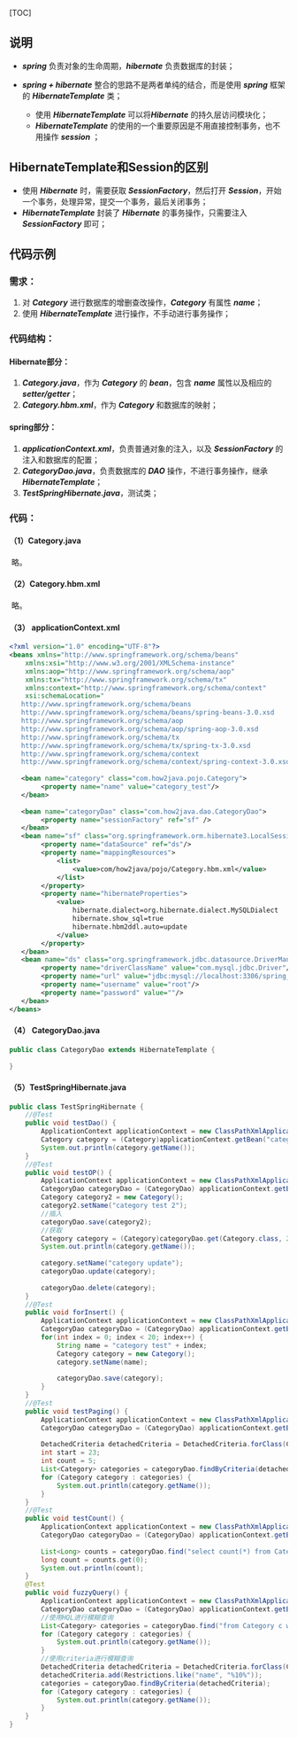 [TOC]

## 说明

- ***spring*** 负责对象的生命周期，***hibernate*** 负责数据库的封装；

- ***spring + hibernate*** 整合的思路不是两者单纯的结合，而是使用 ***spring*** 框架的 ***HibernateTemplate*** 类；
  - 使用 ***HibernateTemplate*** 可以将***Hibernate*** 的持久层访问模块化；
  - ***HibernateTemplate*** 的使用的一个重要原因是不用直接控制事务，也不用操作 ***session*** ；

## HibernateTemplate和Session的区别

- 使用 ***Hibernate*** 时，需要获取 ***SessionFactory***，然后打开 ***Session***，开始一个事务，处理异常，提交一个事务，最后关闭事务；
- ***HibernateTemplate*** 封装了 ***Hibernate*** 的事务操作，只需要注入 ***SessionFactory*** 即可；

## 代码示例

### 需求：

1. 对 ***Category*** 进行数据库的增删查改操作，***Category*** 有属性 ***name***；
2. 使用 ***HibernateTemplate*** 进行操作，不手动进行事务操作；

### 代码结构：

#### Hibernate部分：

1. ***Category.java***，作为 ***Category*** 的 ***bean***，包含 ***name*** 属性以及相应的 ***setter/getter***；
2. ***Category.hbm.xml***，作为 ***Category*** 和数据库的映射；

#### spring部分：

1. ***applicationContext.xml***，负责普通对象的注入，以及 ***SessionFactory*** 的注入和数据库的配置；
2. ***CategoryDao.java***，负责数据库的 ***DAO*** 操作，不进行事务操作，继承 ***HibernateTemplate***；
3. ***TestSpringHibernate.java***，测试类；

### 代码：

#### （1）Category.java

​	略。

#### （2）Category.hbm.xml

​	略。

#### （3） applicationContext.xml

```xml
<?xml version="1.0" encoding="UTF-8"?>
<beans xmlns="http://www.springframework.org/schema/beans"
    xmlns:xsi="http://www.w3.org/2001/XMLSchema-instance"
    xmlns:aop="http://www.springframework.org/schema/aop"
    xmlns:tx="http://www.springframework.org/schema/tx"
    xmlns:context="http://www.springframework.org/schema/context"
    xsi:schemaLocation="
   http://www.springframework.org/schema/beans 
   http://www.springframework.org/schema/beans/spring-beans-3.0.xsd
   http://www.springframework.org/schema/aop 
   http://www.springframework.org/schema/aop/spring-aop-3.0.xsd
   http://www.springframework.org/schema/tx 
   http://www.springframework.org/schema/tx/spring-tx-3.0.xsd
   http://www.springframework.org/schema/context      
   http://www.springframework.org/schema/context/spring-context-3.0.xsd">
   
   <bean name="category" class="com.how2java.pojo.Category">
        <property name="name" value="category_test"/>
   </bean>
   
   <bean name="categoryDao" class="com.how2java.dao.CategoryDao">
        <property name="sessionFactory" ref="sf" />
   </bean>
   <bean name="sf" class="org.springframework.orm.hibernate3.LocalSessionFactoryBean">
        <property name="dataSource" ref="ds"/>
        <property name="mappingResources">
            <list>
                <value>com/how2java/pojo/Category.hbm.xml</value>
            </list>
        </property>
        <property name="hibernateProperties">
            <value>
                hibernate.dialect=org.hibernate.dialect.MySQLDialect
                hibernate.show_sql=true
                hibernate.hbm2ddl.auto=update
            </value>
        </property>
   </bean>
   <bean name="ds" class="org.springframework.jdbc.datasource.DriverManagerDataSource">
        <property name="driverClassName" value="com.mysql.jdbc.Driver"/>
        <property name="url" value="jdbc:mysql://localhost:3306/spring_hibernate?characterEncoding=UTF-8"/>
        <property name="username" value="root"/>
        <property name="password" value=""/>
   </bean>
</beans>

```

#### （4） CategoryDao.java

```java
public class CategoryDao extends HibernateTemplate {
    
}
```

#### （5）TestSpringHibernate.java

```java
public class TestSpringHibernate {
    //@Test
    public void testDao() {
        ApplicationContext applicationContext = new ClassPathXmlApplicationContext("applicationContext.xml");
        Category category = (Category)applicationContext.getBean("category");
        System.out.println(category.getName());
    }
    //@Test
    public void testOP() {
        ApplicationContext applicationContext = new ClassPathXmlApplicationContext("applicationContext.xml");
        CategoryDao categoryDao = (CategoryDao) applicationContext.getBean("categoryDao");
        Category category2 = new Category();
        category2.setName("category test 2");
        //插入
        categoryDao.save(category2);
        //获取
        Category category = (Category)categoryDao.get(Category.class, 2);
        System.out.println(category.getName());
        
        category.setName("category update");
        categoryDao.update(category);
        
        categoryDao.delete(category);
    }
    //@Test
    public void forInsert() {
        ApplicationContext applicationContext = new ClassPathXmlApplicationContext("applicationContext.xml");
        CategoryDao categoryDao = (CategoryDao) applicationContext.getBean("categoryDao");
        for(int index = 0; index < 20; index++) {
            String name = "category test" + index;
            Category category = new Category();
            category.setName(name);
            
            categoryDao.save(category);
        }
    }
    //@Test
    public void testPaging() {
        ApplicationContext applicationContext = new ClassPathXmlApplicationContext("applicationContext.xml");
        CategoryDao categoryDao = (CategoryDao) applicationContext.getBean("categoryDao");
        
        DetachedCriteria detachedCriteria = DetachedCriteria.forClass(Category.class);
        int start = 23;
        int count = 5;
        List<Category> categories = categoryDao.findByCriteria(detachedCriteria, start, count);
        for (Category category : categories) {
            System.out.println(category.getName());
        }
    }
    //@Test
    public void testCount() {
        ApplicationContext applicationContext = new ClassPathXmlApplicationContext("applicationContext.xml");
        CategoryDao categoryDao = (CategoryDao) applicationContext.getBean("categoryDao");
        
        List<Long> counts = categoryDao.find("select count(*) from Category c");
        long count = counts.get(0);
        System.out.println(count);
    }
    @Test
    public void fuzzyQuery() {
        ApplicationContext applicationContext = new ClassPathXmlApplicationContext("applicationContext.xml");
        CategoryDao categoryDao = (CategoryDao) applicationContext.getBean("categoryDao");
        //使用HQL进行模糊查询
        List<Category> categories = categoryDao.find("from Category c where c.name like ?", "%10%");
        for (Category category : categories) {
            System.out.println(category.getName());
        }
        //使用criteria进行模糊查询
        DetachedCriteria detachedCriteria = DetachedCriteria.forClass(Category.class);
        detachedCriteria.add(Restrictions.like("name", "%10%"));
        categories = categoryDao.findByCriteria(detachedCriteria);
        for (Category category : categories) {
            System.out.println(category.getName());
        }
    }
}
```



